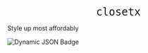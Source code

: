 <div style="text-align: center;">
  <span style="font-family: 'IBM Plex Mono', monospace; font-size: 24px;">
    closetx
  </span>
</div>

Style up most affordably

![Dynamic JSON Badge](https://img.shields.io/badge/dynamic/json?url=https%3A%2F%2Fraw.githubusercontent.com%2Fdeveshdatwani%2Fclosetx%2Frefs%2Fheads%2Fv1%2Ftest_result.json&query=%24.test&label=Test)
